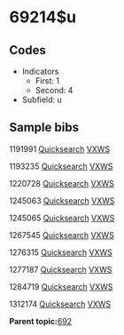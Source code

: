 # 69214$u

## Codes

-   Indicators
    -   First: 1
    -   Second: 4
-   Subfield: u

## Sample bibs

1191991 [Quicksearch](https://search.library.yale.edu/catalog/1191991) [VXWS](http://prodorbis.library.yale.edu:7014/vxws/GetHoldingsService?bibId=1191991)

1193235 [Quicksearch](https://search.library.yale.edu/catalog/1193235) [VXWS](http://prodorbis.library.yale.edu:7014/vxws/GetHoldingsService?bibId=1193235)

1220728 [Quicksearch](https://search.library.yale.edu/catalog/1220728) [VXWS](http://prodorbis.library.yale.edu:7014/vxws/GetHoldingsService?bibId=1220728)

1245063 [Quicksearch](https://search.library.yale.edu/catalog/1245063) [VXWS](http://prodorbis.library.yale.edu:7014/vxws/GetHoldingsService?bibId=1245063)

1245065 [Quicksearch](https://search.library.yale.edu/catalog/1245065) [VXWS](http://prodorbis.library.yale.edu:7014/vxws/GetHoldingsService?bibId=1245065)

1267545 [Quicksearch](https://search.library.yale.edu/catalog/1267545) [VXWS](http://prodorbis.library.yale.edu:7014/vxws/GetHoldingsService?bibId=1267545)

1276315 [Quicksearch](https://search.library.yale.edu/catalog/1276315) [VXWS](http://prodorbis.library.yale.edu:7014/vxws/GetHoldingsService?bibId=1276315)

1277187 [Quicksearch](https://search.library.yale.edu/catalog/1277187) [VXWS](http://prodorbis.library.yale.edu:7014/vxws/GetHoldingsService?bibId=1277187)

1284719 [Quicksearch](https://search.library.yale.edu/catalog/1284719) [VXWS](http://prodorbis.library.yale.edu:7014/vxws/GetHoldingsService?bibId=1284719)

1312174 [Quicksearch](https://search.library.yale.edu/catalog/1312174) [VXWS](http://prodorbis.library.yale.edu:7014/vxws/GetHoldingsService?bibId=1312174)

**Parent topic:**[692](../../tags/692/692.md)

